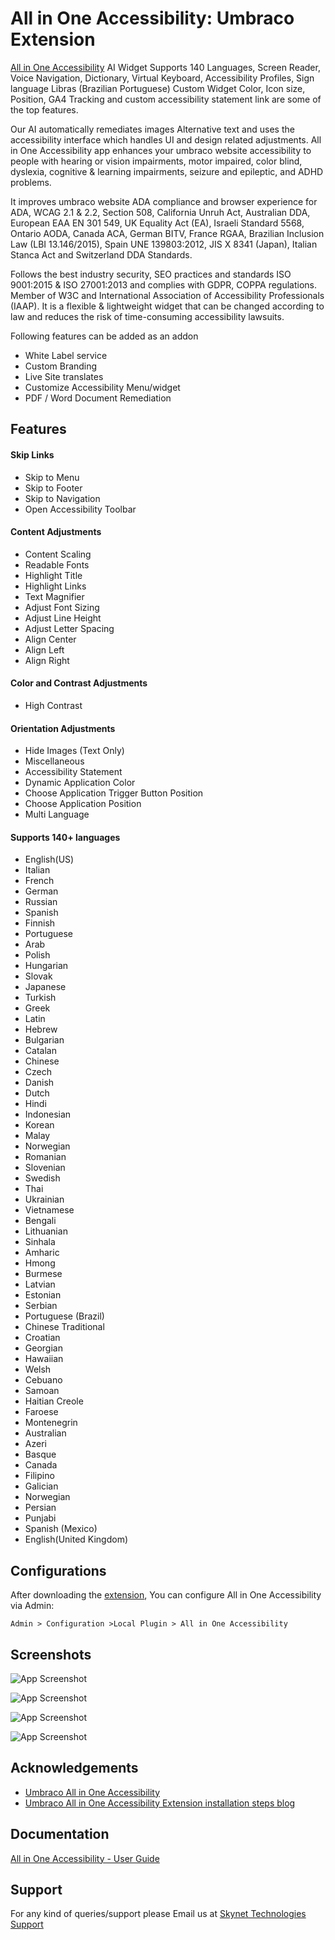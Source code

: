 # All in One Accessibility: Umbraco Extension

[All in One Accessibility](https://www.skynettechnologies.com/all-in-one-accessibility) AI Widget Supports 140 Languages, Screen Reader, Voice Navigation, Dictionary, Virtual Keyboard, Accessibility Profiles, Sign language Libras (Brazilian Portuguese) Custom Widget Color, Icon size, Position, GA4 Tracking and custom accessibility statement link are some of the top features. 


Our AI automatically remediates images Alternative text and uses the accessibility interface which handles UI and design related adjustments. All in One Accessibility app enhances your umbraco website accessibility to people with hearing or vision impairments, motor impaired, color blind, dyslexia, cognitive & learning impairments, seizure and epileptic, and ADHD problems. 


It improves umbraco website ADA compliance and browser experience for ADA, WCAG 2.1 & 2.2, Section 508, California Unruh Act, Australian DDA, European EAA EN 301 549, UK Equality Act (EA), Israeli Standard 5568, Ontario AODA, Canada ACA, German BITV, France RGAA, Brazilian Inclusion Law (LBI 13.146/2015), Spain UNE 139803:2012, JIS X 8341 (Japan), Italian Stanca Act and Switzerland DDA Standards. 


Follows the best industry security, SEO practices and standards ISO 9001:2015 & ISO 27001:2013 and complies with GDPR, COPPA regulations. Member of W3C and International Association of Accessibility Professionals (IAAP). It is a flexible & lightweight widget that can be changed according to law and reduces the risk of time-consuming accessibility lawsuits. 


Following features can be added as an addon  
-    White Label service  
-    Custom Branding  
-    Live Site translates  
-    Customize Accessibility Menu/widget  
-    PDF / Word Document Remediation 


## Features
#### Skip Links
- Skip to Menu
- Skip to Footer
- Skip to Navigation
- Open Accessibility Toolbar

#### Content Adjustments
- Content Scaling
- Readable Fonts
- Highlight Title
- Highlight Links
- Text Magnifier
- Adjust Font Sizing
- Adjust Line Height
- Adjust Letter Spacing
- Align Center
- Align Left
- Align Right

#### Color and Contrast Adjustments
- High Contrast

#### Orientation Adjustments
- Hide Images (Text Only)
- Miscellaneous
- Accessibility Statement
- Dynamic Application Color
- Choose Application Trigger Button Position
- Choose Application Position
- Multi Language

#### Supports 140+ languages
- English(US)
- Italian
- French
- German
- Russian
- Spanish
- Finnish
- Portuguese
- Arab
- Polish
- Hungarian
- Slovak
- Japanese
- Turkish
- Greek
- Latin
- Hebrew
- Bulgarian
- Catalan
- Chinese
- Czech
- Danish
- Dutch
- Hindi
- Indonesian
- Korean
- Malay
- Norwegian
- Romanian
- Slovenian
- Swedish
- Thai
- Ukrainian
- Vietnamese
- Bengali
- Lithuanian
- Sinhala
- Amharic
- Hmong
- Burmese
- Latvian
- Estonian
- Serbian
- Portuguese (Brazil)
- Chinese Traditional
- Croatian
- Georgian
- Hawaiian
- Welsh
- Cebuano
- Samoan
- Haitian Creole
- Faroese
- Montenegrin
- Australian
- Azeri
- Basque
- Canada
- Filipino
- Galician
- Norwegian
- Persian
- Punjabi
- Spanish (Mexico)
- English(United Kingdom)


## Configurations

After downloading the [extension](https://marketplace.umbraco.com/), You can configure All in One Accessibility via Admin:

```
Admin > Configuration >Local Plugin > All in One Accessibility
```

## Screenshots

![App Screenshot](https://raw.githubusercontent.com/skynettechnologies/umbraco-allinoneaccessibility/main/Screenshot-3.jpg)

![App Screenshot](https://raw.githubusercontent.com/skynettechnologies/umbraco-allinoneaccessibility/main/Screenshot-1.jpg)

![App Screenshot](https://raw.githubusercontent.com/skynettechnologies/umbraco-allinoneaccessibility/main/Screenshot-2.jpg)

![App Screenshot](https://raw.githubusercontent.com/skynettechnologies/umbraco-allinoneaccessibility/main/Screenshot-4.jpg)


## Acknowledgements

- [Umbraco All in One Accessibility](https://www.skynettechnologies.com/umbraco-accessibility-widget)
- [Umbraco All in One Accessibility Extension installation steps blog](https://www.skynettechnologies.com/blog/umbraco-ada-web-accessibility-widget-installation)

## Documentation

[All in One Accessibility - User Guide](https://www.skynettechnologies.com/sites/default/files/accessibility-widget-features-list.pdf)

## Support
For any kind of queries/support please Email us at [Skynet Technologies Support](mailto:hello@skynettechnologies.com)
